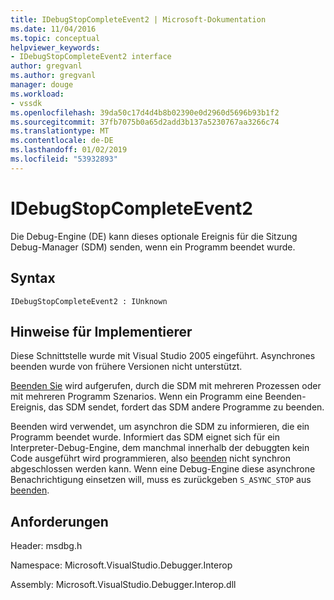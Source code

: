 ```yaml
---
title: IDebugStopCompleteEvent2 | Microsoft-Dokumentation
ms.date: 11/04/2016
ms.topic: conceptual
helpviewer_keywords:
- IDebugStopCompleteEvent2 interface
author: gregvanl
ms.author: gregvanl
manager: douge
ms.workload:
- vssdk
ms.openlocfilehash: 39da50c17d4d4b8b02390e0d2960d5696b93b1f2
ms.sourcegitcommit: 37fb7075b0a65d2add3b137a5230767aa3266c74
ms.translationtype: MT
ms.contentlocale: de-DE
ms.lasthandoff: 01/02/2019
ms.locfileid: "53932893"
---
```

# <a name="idebugstopcompleteevent2"></a>IDebugStopCompleteEvent2

Die Debug-Engine (DE) kann dieses optionale Ereignis für die Sitzung Debug-Manager (SDM) senden, wenn ein Programm beendet wurde.

## <a name="syntax"></a>Syntax

```
IDebugStopCompleteEvent2 : IUnknown
```

## <a name="notes-for-implementers"></a>Hinweise für Implementierer

Diese Schnittstelle wurde mit Visual Studio 2005 eingeführt. Asynchrones beenden wurde von frühere Versionen nicht unterstützt.

[Beenden Sie](../../../extensibility/debugger/reference/idebugengineprogram2-stop.md) wird aufgerufen, durch die SDM mit mehreren Prozessen oder mit mehreren Programm Szenarios. Wenn ein Programm eine Beenden-Ereignis, das SDM sendet, fordert das SDM andere Programme zu beenden.

Beenden wird verwendet, um asynchron die SDM zu informieren, die ein Programm beendet wurde. Informiert das SDM eignet sich für ein Interpreter-Debug-Engine, dem manchmal innerhalb der debuggten kein Code ausgeführt wird programmieren, also [beenden](../../../extensibility/debugger/reference/idebugengineprogram2-stop.md) nicht synchron abgeschlossen werden kann. Wenn eine Debug-Engine diese asynchrone Benachrichtigung einsetzen will, muss es zurückgeben `S_ASYNC_STOP` aus [beenden](../../../extensibility/debugger/reference/idebugengineprogram2-stop.md).

## <a name="requirements"></a>Anforderungen

Header: msdbg.h

Namespace: Microsoft.VisualStudio.Debugger.Interop

Assembly: Microsoft.VisualStudio.Debugger.Interop.dll